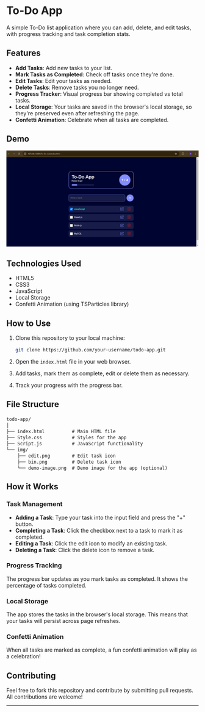 # To-Do App

A simple To-Do list application where you can add, delete, and edit tasks, with progress tracking and task completion stats.

## Features

- **Add Tasks**: Add new tasks to your list.
- **Mark Tasks as Completed**: Check off tasks once they're done.
- **Edit Tasks**: Edit your tasks as needed.
- **Delete Tasks**: Remove tasks you no longer need.
- **Progress Tracker**: Visual progress bar showing completed vs total tasks.
- **Local Storage**: Your tasks are saved in the browser's local storage, so they're preserved even after refreshing the page.
- **Confetti Animation**: Celebrate when all tasks are completed.

## Demo

![To-Do App Demo](./img/demo-image.png) <!-- Replace this with an actual screenshot of your app -->

## Technologies Used

- HTML5
- CSS3
- JavaScript
- Local Storage
- Confetti Animation (using TSParticles library)

## How to Use

1. Clone this repository to your local machine:

   ```bash
   git clone https://github.com/your-username/todo-app.git
   ```

2. Open the `index.html` file in your web browser.

3. Add tasks, mark them as complete, edit or delete them as necessary.

4. Track your progress with the progress bar.

## File Structure

```
todo-app/
│
├── index.html          # Main HTML file
├── Style.css           # Styles for the app
├── Script.js           # JavaScript functionality
└── img/
    ├── edit.png        # Edit task icon
    ├── bin.png         # Delete task icon
    └── demo-image.png  # Demo image for the app (optional)
```

## How it Works

### Task Management

- **Adding a Task**: Type your task into the input field and press the "+" button.
- **Completing a Task**: Click the checkbox next to a task to mark it as completed.
- **Editing a Task**: Click the edit icon to modify an existing task.
- **Deleting a Task**: Click the delete icon to remove a task.

### Progress Tracking

The progress bar updates as you mark tasks as completed. It shows the percentage of tasks completed.

### Local Storage

The app stores the tasks in the browser's local storage. This means that your tasks will persist across page refreshes.

### Confetti Animation

When all tasks are marked as complete, a fun confetti animation will play as a celebration!

## Contributing

Feel free to fork this repository and contribute by submitting pull requests. All contributions are welcome!

---

